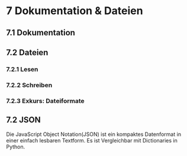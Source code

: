# 7 Dokumentation & Dateien

## 7.1 Dokumentation 



## 7.2 Dateien

### 7.2.1 Lesen

### 7.2.2 Schreiben

### 7.2.3 Exkurs: Dateiformate



## 7.2 JSON

Die JavaScript Object Notation(JSON)  ist ein kompaktes Datenformat in einer einfach lesbaren Textform. Es ist Vergleichbar mit Dictionaries in Python.



